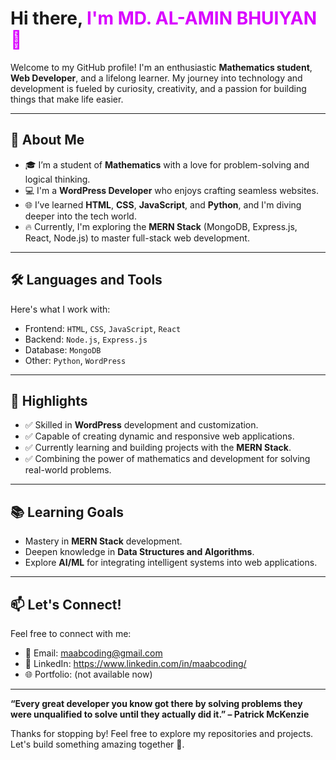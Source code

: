 # Hi there, <span style="color:#D900FF">I'm MD. AL-AMIN BHUIYAN 👋</span>

Welcome to my GitHub profile! I'm an enthusiastic **Mathematics student**, **Web Developer**, and a lifelong learner. My journey into technology and development is fueled by curiosity, creativity, and a passion for building things that make life easier.

---

## 🚀 About Me

- 🎓 I’m a student of **Mathematics** with a love for problem-solving and logical thinking.
- 💻 I'm a **WordPress Developer** who enjoys crafting seamless websites.
- 🌐 I’ve learned **HTML**, **CSS**, **JavaScript**, and **Python**, and I'm diving deeper into the tech world.
- 🔥 Currently, I'm exploring the **MERN Stack** (MongoDB, Express.js, React, Node.js) to master full-stack web development.

---

## 🛠️ Languages and Tools

Here's what I work with:

- Frontend: `HTML`, `CSS`, `JavaScript`, `React`
- Backend: `Node.js`, `Express.js`
- Database: `MongoDB`
- Other: `Python`, `WordPress`

---

## 🌟 Highlights

- ✅ Skilled in **WordPress** development and customization.
- ✅ Capable of creating dynamic and responsive web applications.
- ✅ Currently learning and building projects with the **MERN Stack**.
- ✅ Combining the power of mathematics and development for solving real-world problems.

---

## 📚 Learning Goals

- Mastery in **MERN Stack** development.
- Deepen knowledge in **Data Structures and Algorithms**.
- Explore **AI/ML** for integrating intelligent systems into web applications.

---

## 📫 Let's Connect!

Feel free to connect with me:

- 📧 Email: maabcoding@gmail.com
- 💼 LinkedIn: https://www.linkedin.com/in/maabcoding/
- 🌐 Portfolio: (not available now)

---

**“Every great developer you know got there by solving problems they were unqualified to solve until they actually did it.” – Patrick McKenzie**

Thanks for stopping by! Feel free to explore my repositories and projects. Let's build something amazing together 🚀.
